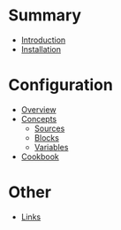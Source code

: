 # Summary

- [Introduction](./README.md)
- [Installation](./installation.md)

# Configuration

- [Overview](./configuration/README.md)
- [Concepts](./configuration/concepts.md)
  - [Sources]()
  - [Blocks]()
  - [Variables]()
- [Cookbook](./configuration/cookbook.md)

# Other 

- [Links](./links.md)
